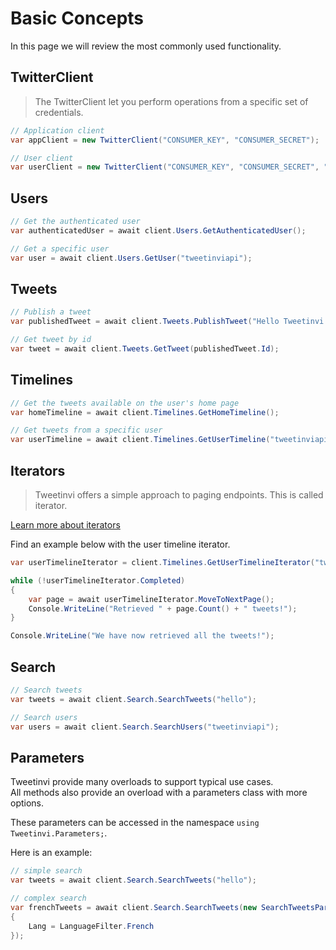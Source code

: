 # Basic Concepts

In this page we will review the most commonly used functionality.

## TwitterClient

> The TwitterClient let you perform operations from a specific set of credentials.

``` c#
// Application client
var appClient = new TwitterClient("CONSUMER_KEY", "CONSUMER_SECRET");

// User client
var userClient = new TwitterClient("CONSUMER_KEY", "CONSUMER_SECRET", "ACCESS_TOKEN", "ACCESS_TOKEN_SECRET");
```

## Users

``` c#
// Get the authenticated user
var authenticatedUser = await client.Users.GetAuthenticatedUser();

// Get a specific user
var user = await client.Users.GetUser("tweetinviapi");
```

## Tweets

``` c#
// Publish a tweet
var publishedTweet = await client.Tweets.PublishTweet("Hello Tweetinvi!");

// Get tweet by id
var tweet = await client.Tweets.GetTweet(publishedTweet.Id);
```

## Timelines

``` c#
// Get the tweets available on the user's home page
var homeTimeline = await client.Timelines.GetHomeTimeline();

// Get tweets from a specific user
var userTimeline = await client.Timelines.GetUserTimeline("tweetinviapi");
```

## Iterators

> Tweetinvi offers a simple approach to paging endpoints. This is called iterator.

[Learn more about iterators](../features/iterators)

Find an example below with the user timeline iterator.

<div class="iterator-available">

``` c#
var userTimelineIterator = client.Timelines.GetUserTimelineIterator("tweetinviapi");

while (!userTimelineIterator.Completed)
{
    var page = await userTimelineIterator.MoveToNextPage();
    Console.WriteLine("Retrieved " + page.Count() + " tweets!");
}

Console.WriteLine("We have now retrieved all the tweets!");
```
</div>

## Search

``` c#
// Search tweets
var tweets = await client.Search.SearchTweets("hello");

// Search users
var users = await client.Search.SearchUsers("tweetinviapi");
```

## Parameters

Tweetinvi provide many overloads to support typical use cases.\
All methods also provide an overload with a parameters class with more options.

These parameters can be accessed in the namespace `using Tweetinvi.Parameters;`.

Here is an example:

``` c#
// simple search
var tweets = await client.Search.SearchTweets("hello");

// complex search
var frenchTweets = await client.Search.SearchTweets(new SearchTweetsParameters("hello")
{
    Lang = LanguageFilter.French
});
```